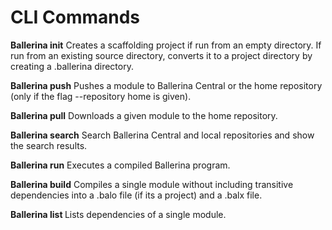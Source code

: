# CLI Commands

**Ballerina init**
Creates a scaffolding project if run from an empty directory. If run from an existing source directory, converts it to a project directory by creating a .ballerina directory.

**Ballerina push**
Pushes a module to Ballerina Central or the home repository (only if the flag --repository home is given).

**Ballerina pull**
Downloads a given module to the home repository.

**Ballerina search**
Search Ballerina Central and local repositories and show the search results.

**Ballerina run**
Executes a compiled Ballerina program.

**Ballerina build**
Compiles a single module without including transitive dependencies into a .balo file (if its a project) and a .balx file.

**Ballerina list <module-name>**
Lists dependencies of a single module.
